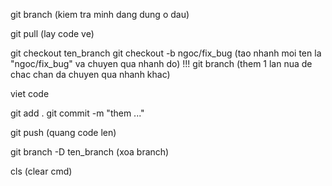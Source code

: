 git branch (kiem tra minh dang dung o dau)

git pull (lay code ve)

git checkout ten_branch
git checkout -b ngoc/fix_bug (tao nhanh moi ten la "ngoc/fix_bug" va chuyen qua nhanh do)
!!! git branch (them 1 lan nua de chac chan da chuyen qua nhanh khac)

viet code

git add .
git commit -m "them ..."

git push (quang code len)

git branch -D ten_branch (xoa branch)

cls (clear cmd)


